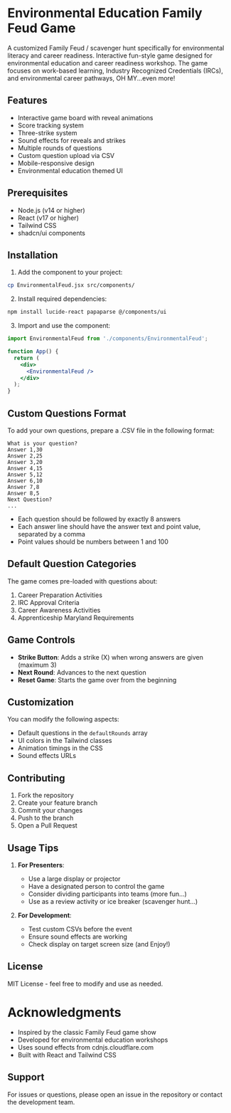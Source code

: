 # Environmental Education Family Feud Game

A customized Family Feud / scavenger hunt specifically for environmental literacy and career readiness. Interactive fun-style game designed for environmental education and career readiness workshop. The game focuses on work-based learning, Industry Recognized Credentials (IRCs), and environmental career pathways, OH MY...even more! 

## Features

- Interactive game board with reveal animations
- Score tracking system
- Three-strike system
- Sound effects for reveals and strikes
- Multiple rounds of questions
- Custom question upload via CSV
- Mobile-responsive design
- Environmental education themed UI

## Prerequisites

- Node.js (v14 or higher)
- React (v17 or higher)
- Tailwind CSS
- shadcn/ui components

## Installation

1. Add the component to your project:
```bash
cp EnvironmentalFeud.jsx src/components/
```

2. Install required dependencies:
```bash
npm install lucide-react papaparse @/components/ui
```

3. Import and use the component:
```jsx
import EnvironmentalFeud from './components/EnvironmentalFeud';

function App() {
  return (
    <div>
      <EnvironmentalFeud />
    </div>
  );
}
```

## Custom Questions Format

To add your own questions, prepare a .CSV file in the following format:

```csv
What is your question?
Answer 1,30
Answer 2,25
Answer 3,20
Answer 4,15
Answer 5,12
Answer 6,10
Answer 7,8
Answer 8,5
Next Question?
...
```

- Each question should be followed by exactly 8 answers
- Each answer line should have the answer text and point value, separated by a comma
- Point values should be numbers between 1 and 100

## Default Question Categories

The game comes pre-loaded with questions about:
1. Career Preparation Activities
2. IRC Approval Criteria
3. Career Awareness Activities
4. Apprenticeship Maryland Requirements

## Game Controls

- **Strike Button**: Adds a strike (X) when wrong answers are given (maximum 3)
- **Next Round**: Advances to the next question
- **Reset Game**: Starts the game over from the beginning

## Customization

You can modify the following aspects:
- Default questions in the `defaultRounds` array
- UI colors in the Tailwind classes
- Animation timings in the CSS
- Sound effects URLs

## Contributing

1. Fork the repository
2. Create your feature branch
3. Commit your changes
4. Push to the branch
5. Open a Pull Request

## Usage Tips

1. **For Presenters**:
   - Use a large display or projector
   - Have a designated person to control the game
   - Consider dividing participants into teams (more fun...)
   - Use as a review activity or ice breaker (scavenger hunt...)

2. **For Development**:
   - Test custom CSVs before the event
   - Ensure sound effects are working
   - Check display on target screen size (and Enjoy!)

## License

MIT License - feel free to modify and use as needed.

# Acknowledgments

- Inspired by the classic Family Feud game show
- Developed for environmental education workshops
- Uses sound effects from cdnjs.cloudflare.com
- Built with React and Tailwind CSS 

## Support

For issues or questions, please open an issue in the repository or contact the development team.
